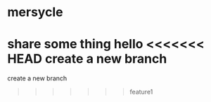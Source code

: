 # mersycle
share some thing
hello
<<<<<<< HEAD
create a new branch
=======
create a new branch
>>>>>>> feature1
